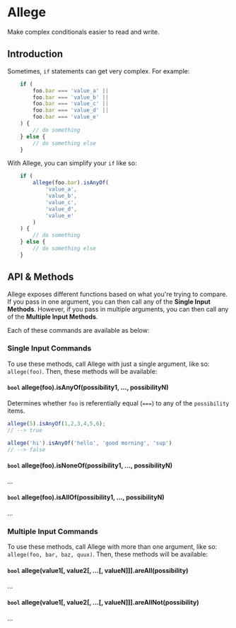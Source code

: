 # Allege

Make complex conditionals easier to read and write.

## Introduction

Sometimes, `if` statements can get very complex. For example:

```js
	if (
		foo.bar === 'value_a' ||
		foo.bar === 'value_b' ||
		foo.bar === 'value_c' ||
		foo.bar === 'value_d' ||
		foo.bar === 'value_e'
	) {
		// do something
	} else {
		// do something else
	}
```

With Allege, you can simplify your `if` like so:

```js
	if (
		allege(foo.bar).isAnyOf(
			'value_a', 
			'value_b', 
			'value_c', 
			'value_d',
			'value_e'
		)
	) {
		// do something
    } else {
        // do something else
    }
```

## API & Methods

Allege exposes different functions based on what you're trying to compare. If you pass in one argument, you
can then call any of the **Single Input Methods**. However, if you pass in multiple arguments, you can then 
call any of the **Multiple Input Methods**.

Each of these commands are available as below:

### Single Input Commands

To use these methods, call Allege with just a single argument, like so: `allege(foo)`. Then, these methods 
will be available:

#### `bool` allege(foo).isAnyOf(possibility1, ..., possibilityN)

Determines whether `foo` is referentially equal (`===`) to any of the `possibility` items.

```js
allege(5).isAnyOf(1,2,3,4,5,6);
// --> true

allege('hi').isAnyOf('hello', 'good morning', 'sup')
// --> false
```

#### `bool` allege(foo).isNoneOf(possibility1, ..., possibilityN)

...

#### `bool` allege(foo).isAllOf(possibility1, ..., possibilityN)

...

### Multiple Input Commands

To use these methods, call Allege with more than one argument, like so: `allege(foo, bar, baz, quux)`. Then, these 
methods will be available:

#### `bool` allege(value1[, value2[, ...[, valueN]]].areAll(possibility)

...

#### `bool` allege(value1[, value2[, ...[, valueN]]].areAllNot(possibility)

...